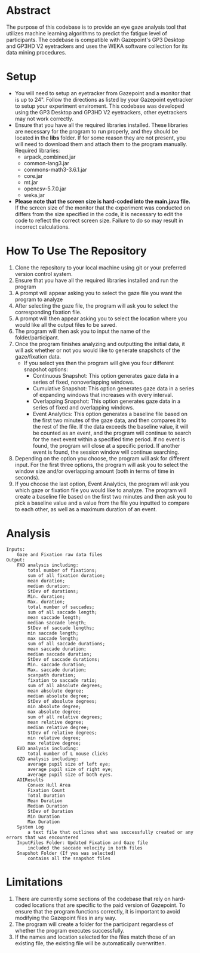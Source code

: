 Abstract
==================
The purpose of this codebase is to provide an eye gaze analysis tool that utilizes machine learning algorithms to predict the fatigue level of participants. The codebase is compatible with Gazepoint's GP3 Desktop and GP3HD V2 eyetrackers and uses the WEKA software collection for its data mining procedures.

Setup
==================
- You will need to setup an eyetracker from Gazepoint and a monitor that is up to 24". Follow the directions as listed by your Gazepoint eyetracker to setup your experiment enviroment. This codebase was developed using the GP3 Desktop and GP3HD V2 eyetrackers, other eyetrackers may not work correctly.
- Ensure that you have all the required libraries installed. These libraries are necessary for the program to run properly, and they should be located in the **libs** folder. If for some reason they are not present, you will need to download them and attach them to the program manually.
Required libraries:
    - arpack_combined.jar
    - common-lang3.jar
    - commons-math3-3.6.1.jar
    - core.jar
    - mt.jar
    - opencsv-5.7.0.jar
    - weka.jar
- **Please note that the screen size is hard-coded into the main.java file.** If the screen size of the monitor that the experiment was conducted on differs from the size specified in the code, it is necessary to edit the code to reflect the correct screen size. Failure to do so may result in incorrect calculations.

How To Use The Repository
==============================
1. Clone the repository to your local machine using git or your preferred version control system.
2. Ensure that you have all the required libraries installed and run the program
3. A prompt will appear asking you to select the gaze file you want the program to analyze 
4. After selecting the gaze file, the program will ask you to select the corresponding fixation file.
5. A prompt will then appear asking you to select the location where you would like all the output files to be saved.
6. The program will then ask you to input the name of the folder/participant.
7. Once the program finishes analyzing and outputting the initial data, it will ask whether or not you would like to generate snapshots of the gaze/fixation data.
    * If you select yes then the program will give you four different snapshot options:
        - Continuous Snapshot: This option generates gaze data in a series of fixed, nonoverlapping windows.
        - Cumulative Snapshot: This option generates gaze data in a series of expanding windows that increases with every interval.
        - Overlapping Snapshot: This option generates gaze data in a series of fixed and overlapping windows.
        - Event Analytics: This option generates a baseline file based on the first two minutes of the gaze data, and then compares it to the rest of the file. If the data exceeds the baseline value, it will be counted as an event, and the program will continue to search for the next event within a specified time period. If no event is found, the program will close at a specific period. If another event is found, the session window will continue searching.
8. Depending on the option you choose, the program will ask for different input. For the first three options, the program will ask you to select the window size and/or overlapping amount (both in terms of time in seconds).
9. If you choose the last option, Event Analytics, the program will ask you which gaze or fixation file you would like to analyze. The program will create a baseline file based on the first two minutes and then ask you to pick a baseline value and a value from the file you inputted to compare 
    to each other, as well as a maximum duration of an event.

Analysis
==================
    Inputs: 
        Gaze and Fixation raw data files
    Output: 
        FXD analysis including: 
            total number of fixations; 
            sum of all fixation duration; 
            mean duration; 
            median duration;
            StDev of durations; 
            Min. duration;
            Max. duration;  
            total number of saccades; 
            sum of all saccade length; 
            mean saccade length;
            median saccade length; 
            StDev of saccade lengths;
            min saccade length; 
            max saccade length; 
            sum of all saccade durations;
            mean saccade duration;
            median saccade duration; 
            StDev of saccade durations; 
            Min. saccade duration;
            Max. saccade duration; 
            scanpath duration; 
            fixation to saccade ratio; 
            sum of all absolute degrees; 
            mean absolute degree; 
            median absolute degree; 
            StDev of absolute degrees; 
            min absolute degree; 
            max absolute degree; 
            sum of all relative degrees; 
            mean relative degree; 
            median relative degree; 
            StDev of relative degrees; 
            min relative degree; 
            max relative degree; 
        EVD analysis including:
            total number of L mouse clicks
        GZD analysis including:
            average pupil size of left eye;
            average pupil size of right eye;
            average pupil size of both eyes.
        AOIResults
            Convex Hull Area
            Fixation Count
            Total Duration 
            Mean Duration
            Median Duration 
            StDev of Duration 
            Min Duration
            Max Duration
        System Log
            a text file that outlines what was successfully created or any errors that was encountered
        InputFiles Folder: Updated Fixation and Gaze file
            included the saccade velocity in both files
        Snapshot Folder (If yes was selected)
            contains all the snapshot files

Limitations
==================
1. There are currently some sections of the codebase that rely on hard-coded locations that are specific to the paid version of Gazepoint. To ensure that the program functions correctly, it is important to avoid modifying the Gazepoint files in any way.
2. The program will create a folder for the participant regardless of whether the program executes successfully.
3. If the names and location selected for the files match those of an existing file, the existing file will be automatically overwritten.